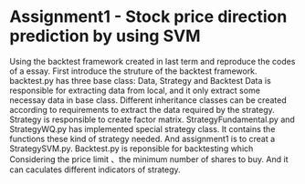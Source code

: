 # Assignment1 - Stock price direction prediction by using SVM
Using the backtest framework created in last term and reproduce the codes of a essay.
First introduce the struture of the backtest framework.
backtest.py has three base class: Data, Strategy and Backtest 
Data is responsible for extracting data from local, and it only extract some necessay data in base class.
Different inheritance classes can be created according to requirements to extract the data required by the strategy.
Strategy is responsible to create factor matrix.
StrategyFundamental.py and StrategyWQ.py has implemented special strategy class.
It contains the functions these kind of strategy needed.
And assignment1 is to creat a StrategySVM.py.
Backtest.py is reponsible for backtesting which Considering the price limit 、the minimum number of shares to buy.
And it can caculates different indicators of strategy.

